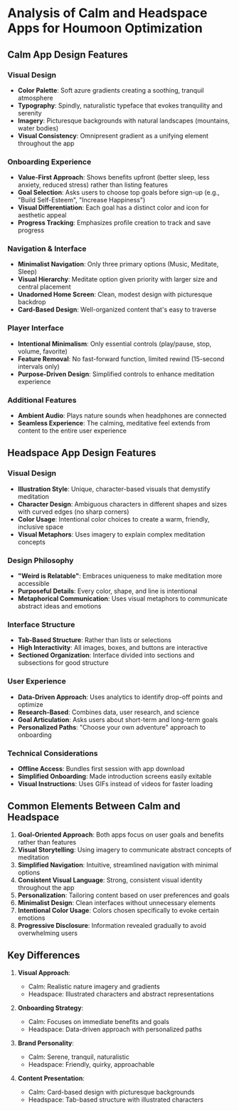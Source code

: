 # Analysis of Calm and Headspace Apps for Houmoon Optimization

## Calm App Design Features

### Visual Design
- **Color Palette**: Soft azure gradients creating a soothing, tranquil atmosphere
- **Typography**: Spindly, naturalistic typeface that evokes tranquility and serenity
- **Imagery**: Picturesque backgrounds with natural landscapes (mountains, water bodies)
- **Visual Consistency**: Omnipresent gradient as a unifying element throughout the app

### Onboarding Experience
- **Value-First Approach**: Shows benefits upfront (better sleep, less anxiety, reduced stress) rather than listing features
- **Goal Selection**: Asks users to choose top goals before sign-up (e.g., "Build Self-Esteem", "Increase Happiness")
- **Visual Differentiation**: Each goal has a distinct color and icon for aesthetic appeal
- **Progress Tracking**: Emphasizes profile creation to track and save progress

### Navigation & Interface
- **Minimalist Navigation**: Only three primary options (Music, Meditate, Sleep)
- **Visual Hierarchy**: Meditate option given priority with larger size and central placement
- **Unadorned Home Screen**: Clean, modest design with picturesque backdrop
- **Card-Based Design**: Well-organized content that's easy to traverse

### Player Interface
- **Intentional Minimalism**: Only essential controls (play/pause, stop, volume, favorite)
- **Feature Removal**: No fast-forward function, limited rewind (15-second intervals only)
- **Purpose-Driven Design**: Simplified controls to enhance meditation experience

### Additional Features
- **Ambient Audio**: Plays nature sounds when headphones are connected
- **Seamless Experience**: The calming, meditative feel extends from content to the entire user experience

## Headspace App Design Features

### Visual Design
- **Illustration Style**: Unique, character-based visuals that demystify meditation
- **Character Design**: Ambiguous characters in different shapes and sizes with curved edges (no sharp corners)
- **Color Usage**: Intentional color choices to create a warm, friendly, inclusive space
- **Visual Metaphors**: Uses imagery to explain complex meditation concepts

### Design Philosophy
- **"Weird is Relatable"**: Embraces uniqueness to make meditation more accessible
- **Purposeful Details**: Every color, shape, and line is intentional
- **Metaphorical Communication**: Uses visual metaphors to communicate abstract ideas and emotions

### Interface Structure
- **Tab-Based Structure**: Rather than lists or selections
- **High Interactivity**: All images, boxes, and buttons are interactive
- **Sectioned Organization**: Interface divided into sections and subsections for good structure

### User Experience
- **Data-Driven Approach**: Uses analytics to identify drop-off points and optimize
- **Research-Based**: Combines data, user research, and science
- **Goal Articulation**: Asks users about short-term and long-term goals
- **Personalized Paths**: "Choose your own adventure" approach to onboarding

### Technical Considerations
- **Offline Access**: Bundles first session with app download
- **Simplified Onboarding**: Made introduction screens easily exitable
- **Visual Instructions**: Uses GIFs instead of videos for faster loading

## Common Elements Between Calm and Headspace

1. **Goal-Oriented Approach**: Both apps focus on user goals and benefits rather than features
2. **Visual Storytelling**: Using imagery to communicate abstract concepts of meditation
3. **Simplified Navigation**: Intuitive, streamlined navigation with minimal options
4. **Consistent Visual Language**: Strong, consistent visual identity throughout the app
5. **Personalization**: Tailoring content based on user preferences and goals
6. **Minimalist Design**: Clean interfaces without unnecessary elements
7. **Intentional Color Usage**: Colors chosen specifically to evoke certain emotions
8. **Progressive Disclosure**: Information revealed gradually to avoid overwhelming users

## Key Differences

1. **Visual Approach**: 
   - Calm: Realistic nature imagery and gradients
   - Headspace: Illustrated characters and abstract representations

2. **Onboarding Strategy**:
   - Calm: Focuses on immediate benefits and goals
   - Headspace: Data-driven approach with personalized paths

3. **Brand Personality**:
   - Calm: Serene, tranquil, naturalistic
   - Headspace: Friendly, quirky, approachable

4. **Content Presentation**:
   - Calm: Card-based design with picturesque backgrounds
   - Headspace: Tab-based structure with illustrated characters

